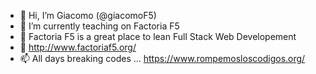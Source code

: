 - 👋 Hi, I’m Giacomo (@giacomoF5)
- 👀 I’m currently teaching on Factoria F5
- 🌱 Factoria F5 is a great place to lean Full Stack Web Developement
- 💞️ http://www.factoriaf5.org/
- 📫 All days breaking codes ... https://www.rompemosloscodigos.org/

<!---
giacomoF5/giacomoF5 is a ✨ special ✨ repository because its `README.md` (this file) appears on your GitHub profile.
You can click the Preview link to take a look at your changes.
--->
